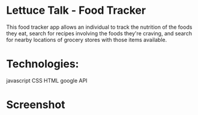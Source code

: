 # Lettuce Talk - Food Tracker
This food tracker app allows an individual to track the nutrition of the foods they eat, search for recipes involving the foods they're craving, and search for nearby locations of grocery stores with those items available.

# Technologies: 
javascript
CSS
HTML
google API

# Screenshot